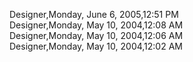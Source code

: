 ﻿Designer,Monday, June 6, 2005,12:51 PM  Designer,Monday, May 10, 2004,12:08 AM  Designer,Monday, May 10, 2004,12:06 AM  Designer,Monday, May 10, 2004,12:02 AM